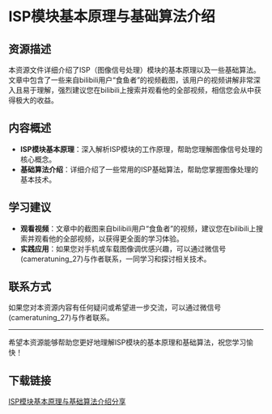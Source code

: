# ISP模块基本原理与基础算法介绍

## 资源描述

本资源文件详细介绍了ISP（图像信号处理）模块的基本原理以及一些基础算法。文章中包含了一些来自bilibili用户“食鱼者”的视频截图，该用户的视频讲解非常深入且易于理解，强烈建议您在bilibili上搜索并观看他的全部视频，相信您会从中获得极大的收益。

## 内容概述

- **ISP模块基本原理**：深入解析ISP模块的工作原理，帮助您理解图像信号处理的核心概念。
- **基础算法介绍**：详细介绍了一些常用的ISP基础算法，帮助您掌握图像处理的基本技术。

## 学习建议

- **观看视频**：文章中的截图来自bilibili用户“食鱼者”的视频，建议您在bilibili上搜索并观看他的全部视频，以获得更全面的学习体验。
- **实践应用**：如果您对手机或车载图像调优感兴趣，可以通过微信号(cameratuning_27)与作者联系，一同学习和探讨相关技术。

## 联系方式

如果您对本资源内容有任何疑问或希望进一步交流，可以通过微信号(cameratuning_27)与作者联系。

---

希望本资源能够帮助您更好地理解ISP模块的基本原理和基础算法，祝您学习愉快！

## 下载链接

[ISP模块基本原理与基础算法介绍分享](https://pan.quark.cn/s/7a727e272e70)